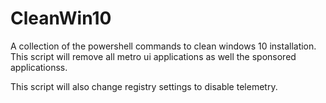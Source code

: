 # CleanWin10

A collection of the powershell commands to clean windows 10 installation. This script will remove all metro ui applications as well the sponsored applicationss.

This script will also change registry settings to disable telemetry. 
